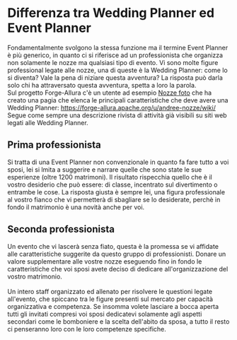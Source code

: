 # Differenza tra Wedding Planner ed Event Planner
Fondamentalmente svolgono la stessa funzione ma il termine Event Planner è più generico, in quanto ci si riferisce ad un professionista che organizza non solamente le nozze ma qualsiasi tipo di evento.
Vi sono molte figure professional legate alle nozze, una di queste è la Wedding Planner: come lo si diventa? Vale la pena di niziare questa avventura? La risposta può darla solo chi ha attraversato questa avventura, spetta a loro la parola.<br>
Sul progetto Forge-Allura c'è un utente ad esempio <A HREF=https://forge-allura.apache.org/u/andree-nozze/>Nozze foto</A> che ha creato una pagia che elenca le principali caratteristiche che deve avere una Wedding Planner: https://forge-allura.apache.org/u/andree-nozze/wiki/<br>
Segue come sempre una descrizione rivista di attività già visibili su siti web legati alle Wedding Planner.

## Prima professionista
Si tratta di una Event Planner non convenzionale in quanto fa fare tutto a voi sposi, lei si lmita a suggerire e narrare quelle che sono state le sue esperienze (oltre 1200 matrimoni). Il risultato rispecchia quello che è il vostro desiderio che può essere: di classe, incentrato sul divertimento o entrambe le cose. La risposta giusta è sempre lei, una figura professionale al vostro fianco che vi permetterà di sbagliare se lo desiderate, perchè in fondo il matrimonio è una novità anche per voi.

## Seconda professionista
Un evento che vi lascerà senza fiato, questa è la promessa se vi affidate alle caratteristiche suggerite da questo gruppo di professionisti. Donare un valore supplementare alle vostre nozze eseguendo fino in fondo le caratteristiche che voi sposi avete deciso di dedicare all'organizzazione del vostro matrimonio.<br><br>
Un intero staff organizzato ed allenato per risolvere le questioni legate all'evento, che spiccano tra le figure presenti sul mercato per capacità organizzativa e competenza. Se insomma volete lasciare a bocca aperta tutti gli invitati compresi voi sposi dedicatevi solamente agli aspetti secondari come le bomboniere e la scelta dell'abito da sposa, a tutto il resto ci penseranno loro con le loro competenze specifiche.
